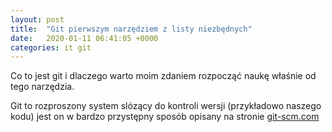 ```yaml
---
layout: post
title:  "Git pierwszym narzędziem z listy niezbędnych"
date:   2020-01-11 06:41:05 +0000
categories: it git
---
```

Co to jest git i dlaczego warto moim zdaniem rozpocząć naukę właśnie od tego narzędzia.

Git to rozproszony system slózący do kontroli wersji (przykładowo naszego kodu) jest on w bardzo przystępny sposób opisany na stronie [git-scm.com](https://git-scm.com/book/pl/v2/Pierwsze-kroki-Wprowadzenie-do-kontroli-wersji)